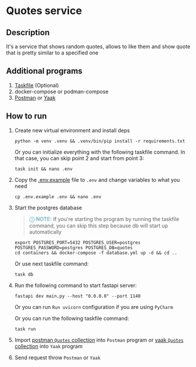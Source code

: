 # Quotes service

## Description

It's a service that shows random quotes, allows to like them and show quote that is pretty similar to a specified one

## Additional programs

1. [Taskfile](https://taskfile.dev/installation/) (Optional)
2. docker-compose or podman-compose
3. [Postman](https://www.postman.com/downloads/) or [Yaak](https://yaak.app/download)

## How to run

1. Create new virtual environment and install deps

   ```shell
   python -m venv .venv && .venv/bin/pip install -r requirements.txt
   ```

   Or you can initialize everything with the following taskfile command.
   In that case, you can skip point 2 and start from point 3:
   ```shell
   task init && nano .env
   ```

2. Copy the [.env.example](.env.example) file to `.env` and change variables to what you need

   ```shell
   cp .env.example .env && nano .env
   ```

3. Start the postgres database

   > **<span style="color:#79b6c9">ⓘ NOTE:</span>** If you're starting the program by running the taskfile command, you
   can skip this step because db will start up automatically

   ```shell
   export POSTGRES_PORT=5432 POSTGRES_USER=postgres POSTGRES_PASSWORD=postgres POSTGRES_DB=quotes
   cd containers && docker-compose -f database.yml up -d && cd ..
   ```

   Or use next taskfile command:
   ```shell
   task db
   ```

4. Run the following command to start fastapi server:

    ```shell
    fastapi dev main.py --host "0.0.0.0" --port 1140
    ```

   Or you can run `Run uvicorn` configuration if you are using `PyCharm`

   Or you can run the following taskfile command:
   ```shell
   task run
   ```

5. Import [postman `Quotes` collection](./requests/Quotes.postman_collection.json) into `Postman` program
   or [yaak `Quotes` collection](./requests/yaak.quotes.json) into `Yaak` program
6. Send request throw `Postman` or `Yaak`
